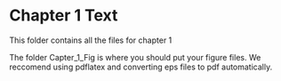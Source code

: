 Chapter 1 Text
==============

This folder contains all the files for chapter 1

The folder Capter_1_Fig is where you should put your figure files. We reccomend using pdflatex and converting eps files to pdf automatically.